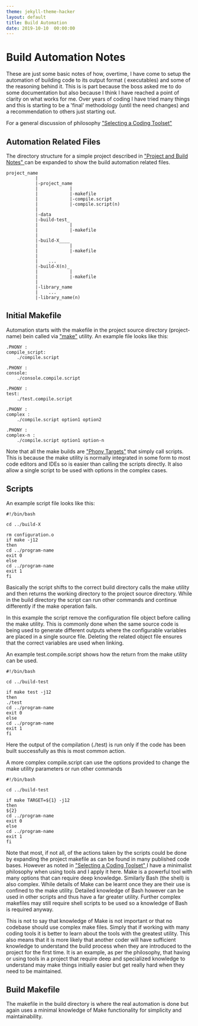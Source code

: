 ```yaml
---
theme: jekyll-theme-hacker
layout: default
title: Build Automation
date: 2019-10-10  00:00:00
---
```


# Build Automation Notes

These are just some basic notes of how, overtime, I have come to setup the automation of building code to its output format ( executables)  and some of the reasoning behind it. This is is part because the boss asked me to do some documentation but also because I think I have reached a point of clarity on what works for me. Over years of coding I have tried many things and this is starting to be a 'final' methodology (until the need changes) and a recommendation to others just starting out.

For a general discussion of philosophy ["Selecting a Coding Toolset" ](../../../2019/10/08/coding-toolset-notes.html)

## Automation Related Files

The directory structure for a simple project described in ["Project and Build Notes" ](../../../2019/10/09/project-and-build-notes.html) can be expanded to show the build automation related files.

```
project_name
           |
           |-project_name
           |            |
           |            |-makefile
           |            |-compile.script
           |            |-compile.script(n)
           |
           |-data 
           |-build-test_ 
           |            |
           |            |-makefile
           |
           |-build-X____
           |            |
           |            |-makefile
           |
           |    ...
           |-build-X(n)_
           |            |
           |            |-makefile
           |
           |-library_name
           |    ...
           |-library_name(n)
```

## Initial Makefile
Automation starts with the makefile in the project source directory (project-name) bein called via ["make"](https://www.gnu.org/software/make/) utility. An example file looks like this:
```make
.PHONY : 
compile_script:
	./compile.script 

.PHONY :
console:
	./console.compile.script

.PHONY : 
test:
	./test.compile.script

.PHONY : 
complex :
	./compile.script option1 option2

.PHONY : 
complex-n :
	./compile.script option1 option-n
```
Note that all the make builds are ["Phony Targets"](https://ftp.gnu.org/old-gnu/Manuals/make-3.79.1/html_node/make_34.html) that simply call scripts. This is because the make utility is normally integrated in some form to most code editors and IDEs so is easier than calling the scripts directly. It also allow a single script to be used with options in the complex cases.

## Scripts

An example script file looks like this:
```
#!/bin/bash

cd ../build-X

rm configuration.o
if make -j12
then
cd ../program-name
exit 0
else
cd ../program-name
exit 1
fi

```
Basically the script shifts to the correct build directory calls the make utility and then returns the working directory to the project source directory. While in the build directory the script can run other commands and continue differently if the make operation fails.

In this example the script remove the configuration file object before calling the make utility. This is commonly done when the same source code is being used to generate different outputs where the configurable variables are placed in a single source file. Deleting the related object file ensures that the correct variables are used when linking.

An example test.compile.script shows how the return from the make utility can be used.
```
#!/bin/bash

cd ../build-test

if make test -j12
then
./test
cd ../program-name
exit 0
else
cd ../program-name
exit 1
fi

```
Here the output of the compilation (./test) is run only if the code has been built successfully as this is most common action.

A more complex compile.script can use the options provided to change the make utility parameters or run other commands
```
#!/bin/bash

cd ../build-test

if make TARGET=${1} -j12
then
${2}
cd ../program-name
exit 0
else
cd ../program-name
exit 1
fi

```
Note that most, if not all, of the actions taken by the scripts could be done by expanding the project makefile as can be found in many published code bases. However as noted in ["Selecting a Coding Toolset" ](../../../2019/10/08/coding-toolset-notes.html) I have a minimalist philosophy when using tools and I apply it here. Make is a powerful tool with many options that can require deep knowledge. Similarly Bash (the shell) is also complex. While details of Make can be learnt once they are their use is confined to the make utility. Detailed knowledge of Bash however can be used in other scripts and thus have a far greater utility. Further complex makefiles may still require shell scripts to be used so a knowledge of Bash is required anyway.

This is not to say that knowledge of Make is not important or that no codebase should use complex make files. Simply that if working with many coding tools it is better to learn about the tools with the greatest utility. This also means that it is more likely that another coder will have sufficient knowledge to understand the build process when they are introduced to the project for the first time. It is an example, as per the philosophy, that having or using tools in a project that require deep and specialized knowledge to understand may make things initially easier but get really hard when they need to be maintained.

## Build Makefile

The makefile in the build directory is where the real automation is done but again uses a minimal knowledge of Make functionality for simplicity and maintainability.
